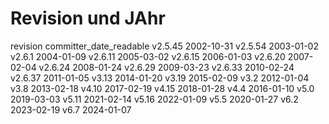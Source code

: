 # Revision und JAhr
revision	committer_date_readable
v2.5.45	2002-10-31
v2.5.54	2003-01-02
v2.6.1	2004-01-09
v2.6.11	2005-03-02
v2.6.15	2006-01-03
v2.6.20	2007-02-04
v2.6.24	2008-01-24
v2.6.29	2009-03-23
v2.6.33	2010-02-24
v2.6.37	2011-01-05
v3.13	2014-01-20
v3.19	2015-02-09
v3.2	2012-01-04
v3.8	2013-02-18
v4.10	2017-02-19
v4.15	2018-01-28
v4.4	2016-01-10
v5.0	2019-03-03
v5.11	2021-02-14
v5.16	2022-01-09
v5.5	2020-01-27
v6.2	2023-02-19
v6.7	2024-01-07
